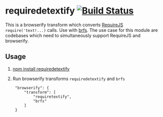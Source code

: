 # requiredetextify [![Build Status](https://secure.travis-ci.org/ScottWeinstein/requiredetextify.png?branch=master)](http://travis-ci.org/ScottWeinstein/requiredetextify)

This is a browserify transform which converts [RequireJS](http://requirejs.org/) `require('text!...)` calls. Use with [brfs](https://github.com/substack/brfs). The use case for this module are codebases which need to simultaneously support RequireJS and browserify.

## Usage

1. [npm install requiredetextify](https://www.npmjs.com/package/requiredetextify)
2. Run browserify transforms `requiredetextify` and `brfs`

        "browserify": {
            "transform": [
                "requiretextify",
                "brfs"
            ]
        }
